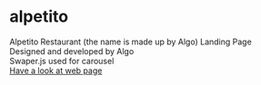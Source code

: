 # alpetito
Alpetito Restaurant (the name is made up by Algo) Landing Page<br />
Designed and developed by Algo<br />
Swaper.js used for carousel<br />
<a href="https://alpetito.netlify.app/" target="_blank">Have a look at web page</a>
